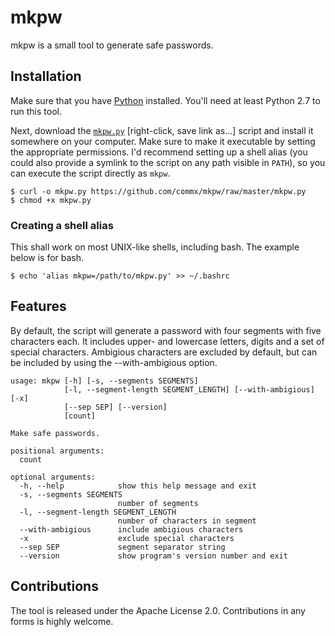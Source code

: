 # mkpw
mkpw is a small tool to generate safe passwords.

## Installation
Make sure that you have [Python](https://www.python.org) installed. You'll need at least Python 2.7 to run this tool.

Next, download the [`mkpw.py`](https://github.com/commx/mkpw/raw/master/mkpw.py) [right-click, save link as…] script and install it somewhere on your computer. Make sure to make it executable by setting the appropriate permissions. I'd recommend setting up a shell alias (you could also provide a symlink to the script on any path visible in `PATH`), so you can execute the script directly as `mkpw`.

```
$ curl -o mkpw.py https://github.com/commx/mkpw/raw/master/mkpw.py
$ chmod +x mkpw.py
```

### Creating a shell alias
This shall work on most UNIX-like shells, including bash. The example below is for bash.

```
$ echo 'alias mkpw=/path/to/mkpw.py' >> ~/.bashrc
```

## Features
By default, the script will generate a password with four segments with five characters each.  It includes upper- and lowercase letters, digits and a set of special characters.  Ambigious characters are excluded by default, but can be included by using the --with-ambigious option.

```
usage: mkpw [-h] [-s, --segments SEGMENTS]
            [-l, --segment-length SEGMENT_LENGTH] [--with-ambigious] [-x]
            [--sep SEP] [--version]
            [count]

Make safe passwords.

positional arguments:
  count

optional arguments:
  -h, --help            show this help message and exit
  -s, --segments SEGMENTS
                        number of segments
  -l, --segment-length SEGMENT_LENGTH
                        number of characters in segment
  --with-ambigious      include ambigious characters
  -x                    exclude special characters
  --sep SEP             segment separator string
  --version             show program's version number and exit
```

## Contributions
The tool is released under the Apache License 2.0. Contributions in any forms is highly welcome.
